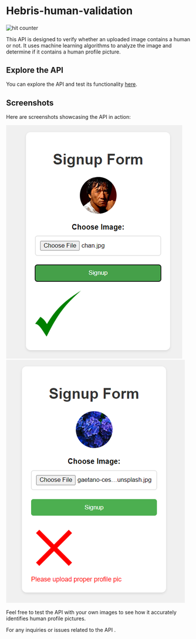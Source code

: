 # Hebris-human-validation
<img src="https://profile-counter.glitch.me/sushanthhebri2/count.svg" alt="hit counter" align="center">

This API is designed to verify whether an uploaded image contains a human or not. It uses machine learning algorithms to analyze the image and determine if it contains a human profile picture.

## Explore the API

You can explore the API and test its functionality [here](https://hebris-human-validations.onrender.com/).

## Screenshots

Here are screenshots showcasing the API in action:

![Screenshot 1](Screenshot%202024-03-30%20232802.png)
![Screenshot 2](Screenshot%202024-03-30%20232731.png)

Feel free to test the API with your own images to see how it accurately identifies human profile pictures.

For any inquiries or issues related to the API .
